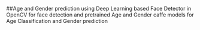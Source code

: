 ##Age and Gender prediction using Deep Learning based Face Detector in OpenCV for face detection and pretrained Age and Gender caffe models for Age Classification and Gender prediction
